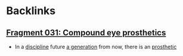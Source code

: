 
# Backlinks
## [Fragment 031: Compound eye prosthetics](<Fragment 031: Compound eye prosthetics.md>)
- In a [discipline](<discipline.md>) future [a generation](<a generation.md>) from now, there is an [prosthetic](<prosthetic.md>)

